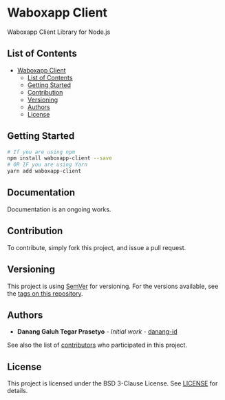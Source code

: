# Waboxapp Client

Waboxapp Client Library for Node.js

## List of Contents

- [Waboxapp Client](#waboxapp-client)
  - [List of Contents](#list-of-contents)
  - [Getting Started](#getting-started)
  - [Contribution](#contribution)
  - [Versioning](#versioning)
  - [Authors](#authors)
  - [License](#license)

## Getting Started

```bash
# If you are using npm
npm install waboxapp-client --save
# OR IF you are using Yarn
yarn add waboxapp-client
```

## Documentation

Documentation is an ongoing works.

## Contribution

To contribute, simply fork this project, and issue a pull request.

## Versioning

This project is using [SemVer](http://semver.org/) for versioning. For the versions available, see the [tags on this repository](https://github.com/danang-id/waboxapp-client/tags).

## Authors

- **Danang Galuh Tegar Prasetyo** - _Initial work_ - [danang-id](https://github.com/danang-id)

See also the list of [contributors](https://github.com/danang-id/waboxapp-client/contributors) who participated in this project.

## License

This project is licensed under the BSD 3-Clause License. See [LICENSE](LICENSE) for details.
